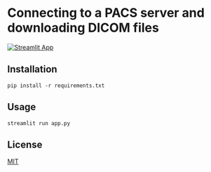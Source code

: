 # Connecting to a PACS server and downloading DICOM files


[![Streamlit App](https://static.streamlit.io/badges/streamlit_badge_black_white.svg)](https://artinmajdi-data7-pacs-dicom-app-id280r.streamlitapp.com/)

## Installation

`pip install -r requirements.txt`

## Usage

`streamlit run app.py`

## License

[MIT](https://choosealicense.com/licenses/mit/)